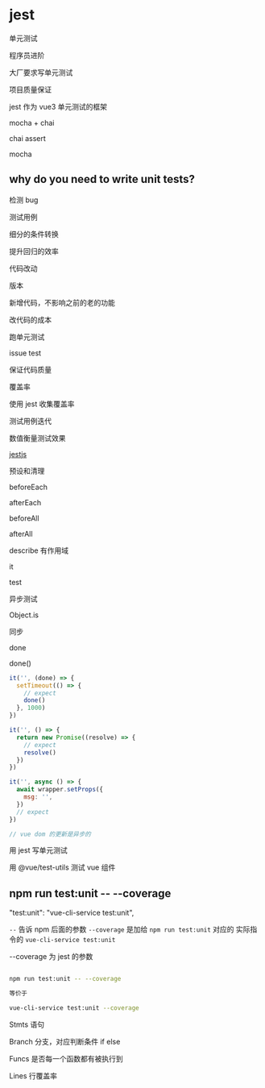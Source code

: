 # jest

单元测试

程序员进阶

大厂要求写单元测试

项目质量保证

jest 作为 vue3 单元测试的框架

mocha + chai

chai assert

mocha

## why do you need to write unit tests?

检测 bug

测试用例

细分的条件转换

提升回归的效率

代码改动

版本

新增代码，不影响之前的老的功能

改代码的成本

跑单元测试

issue test

保证代码质量

覆盖率

使用 jest 收集覆盖率

测试用例迭代

数值衡量测试效果

[jestjs](https://jestjs.io/)

预设和清理

beforeEach

afterEach

beforeAll

afterAll

describe 有作用域

it

test

异步测试

Object.is

同步

done

done()

```js
it('', (done) => {
  setTimeout(() => {
    // expect
    done()
  }, 1000)
})

it('', () => {
  return new Promise((resolve) => {
    // expect
    resolve()
  })
})

it('', async () => {
  await wrapper.setProps({
    msg: '',
  })
  // expect
})

// vue dom 的更新是异步的
```

用 jest 写单元测试

用 @vue/test-utils 测试 vue 组件

## npm run test:unit -- --coverage

"test:unit": "vue-cli-service test:unit",

`--` 告诉 npm 后面的参数 `--coverage` 是加给 `npm run test:unit` 对应的
实际指令的 `vue-cli-service test:unit`

--coverage 为 jest 的参数

```bash

npm run test:unit -- --coverage

等价于

vue-cli-service test:unit --coverage
```

Stmts 语句

Branch 分支，对应判断条件 if else

Funcs 是否每一个函数都有被执行到

Lines 行覆盖率
